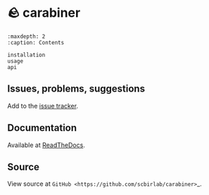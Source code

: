 # 🪨 carabiner

```{toctree}
:maxdepth: 2
:caption: Contents

installation
usage
api
```

## Issues, problems, suggestions

Add to the [issue tracker](https://www.github.com/carabiner/envs/issues).

## Documentation

Available at [ReadTheDocs](https://carabiner.readthedocs.org).

## Source

View source at `GitHub <https://github.com/scbirlab/carabiner>`_.
